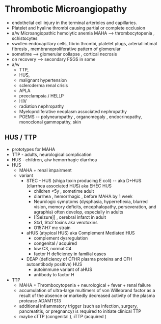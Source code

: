 # Thrombotic Microangiopathy 
- endothelial cell injury in the terminal arterioles and capillaries. 
- Platelet and hyaline thrombi causing partial or complete occlusion 
- a/w Microangiopathic hemolytic anemia MAHA --> thrombocytopenia , schistocytes 
- swollen endocapillary cells, fibrin thrombi, platelet plugs, arterial intimal fibrosis , membranoproliferative pattern of glomerular 
- sometime --> glomerular collapse , cortical necrosis 
- on recovery --> secondary FSGS in some 
- a/w 
	- TTP,
	- HUS, 
	- malignant hypertension 
	- scleroderma renal crisis 
	- APLA 
	- preeclampsia / HELLP 
	- HIV 
	- radiation nephropathy 
	- Myeloproliferative neoplasm associated nephropathy 
	- POEMS -- polyneuropathy , organomegaly , endocrinopathy, monoclonal gammopathy, skin 
## HUS / TTP 
- prototypes for MAHA 
- TTP - adults, neurological complication 
- HUS - children, a/w hemorrhagic diarrhea 
- HUS 
	- MAHA + renal impairment 
	- variant 
		- STEC - HUS (shiga toxin producing E coli) -- aka D+HUS (diarrhea associated HUS) aka EHEC HUS 
			- children <5y , sometime adult 
			- diarrhea , hemorrhagic , before MAHA by 1 week 
			- Neurologic symptoms (dysphasia, hyperreflexia, blurred vision, memory deficits, encephalopathy, perseveration, and agraphia) often develop, especially in adults
			- [[Seizure]] , cerebral infarct in adult 
			- Stx1, Stx2 toxins aka verotoxins 
			- O157:H7 mc strain 
		- aHUS (atypical HUS) aka Complement Mediated HUS 
			- complement dysregulation 
			- congenital / acquired 
			- low C3, normal C4 
			- factor H deficiency in familial cases 
		- DEAP (deficiency of CFHR plasma proteins and CFH autoantibody positive) HUS 
			- autoimmune variant of aHUS 
			- antibody to factor H 
- TTP 
	- MAHA + Thrombocytopenia + neurological + fever + renal failure 
	- accumulation of ultra-large multimers of von Willebrand factor as a result of the absence or markedly decreased activity of the plasma protease ADAMTS13
	- additional inflammatory trigger (such as infection, surgery, pancreatitis, or pregnancy) is required to initiate clinical TTP 
	- maybe cTTP (congenital ), iTTP (acquired ) 